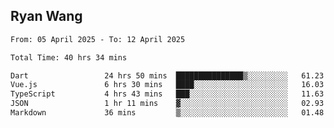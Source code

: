 ## Ryan Wang

<!--START_SECTION:waka-->

```txt
From: 05 April 2025 - To: 12 April 2025

Total Time: 40 hrs 34 mins

Dart                 24 hrs 50 mins  ███████████████▒░░░░░░░░░   61.23 %
Vue.js               6 hrs 30 mins   ████░░░░░░░░░░░░░░░░░░░░░   16.03 %
TypeScript           4 hrs 43 mins   ███░░░░░░░░░░░░░░░░░░░░░░   11.63 %
JSON                 1 hr 11 mins    ▓░░░░░░░░░░░░░░░░░░░░░░░░   02.93 %
Markdown             36 mins         ▒░░░░░░░░░░░░░░░░░░░░░░░░   01.48 %
```

<!--END_SECTION:waka-->
